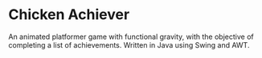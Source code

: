 # Chicken Achiever
An animated platformer game with functional gravity, with the objective of completing a list of achievements. Written in Java using Swing and AWT.
